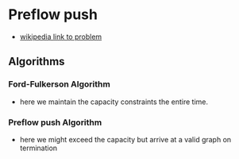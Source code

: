 # Preflow push

- [wikipedia link to problem](https://en.wikipedia.org/wiki/Maximum_flow_problem)

## Algorithms

### Ford-Fulkerson Algorithm
  - here we maintain the capacity constraints the entire time.

### Preflow push Algorithm
  - here we might exceed the capacity but arrive at a valid graph on termination

  